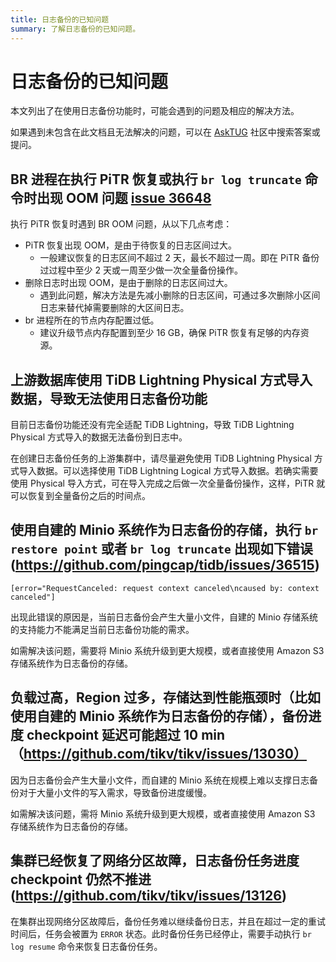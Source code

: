 ```yaml
---
title: 日志备份的已知问题
summary: 了解日志备份的已知问题。
---
```


# 日志备份的已知问题

本文列出了在使用日志备份功能时，可能会遇到的问题及相应的解决方法。

如果遇到未包含在此文档且无法解决的问题，可以在 [AskTUG](https://asktug.com/) 社区中搜索答案或提问。

## BR 进程在执行 PiTR 恢复或执行 `br log truncate` 命令时出现 OOM 问题 [issue 36648](https://github.com/pingcap/tidb/issues/36648)

执行 PiTR 恢复时遇到 BR OOM 问题，从以下几点考虑：

- PiTR 恢复出现 OOM，是由于待恢复的日志区间过大。
    - 一般建议恢复的日志区间不超过 2 天，最长不超过一周。即在 PiTR 备份过过程中至少 2 天或一周至少做一次全量备份操作。
- 删除日志时出现 OOM，是由于删除的日志区间过大。
    - 遇到此问题，解决方法是先减小删除的日志区间，可通过多次删除小区间日志来替代掉需要删除的大区间日志。
- br 进程所在的节点内存配置过低。
    - 建议升级节点内存配置到至少 16 GB，确保 PiTR 恢复有足够的内存资源。

## 上游数据库使用 TiDB Lightning Physical 方式导入数据，导致无法使用日志备份功能

目前日志备份功能还没有完全适配 TiDB Lightning，导致 TiDB Lightning Physical 方式导入的数据无法备份到日志中。

在创建日志备份任务的上游集群中，请尽量避免使用 TiDB Lightning Physical 方式导入数据。可以选择使用 TiDB Lightning Logical 方式导入数据。若确实需要使用 Physical 导入方式，可在导入完成之后做一次全量备份操作，这样，PiTR 就可以恢复到全量备份之后的时间点。

## 使用自建的 Minio 系统作为日志备份的存储，执行 `br restore point` 或者 `br log truncate` 出现如下错误 (https://github.com/pingcap/tidb/issues/36515)

```shell
[error="RequestCanceled: request context canceled\ncaused by: context canceled"]
```

出现此错误的原因是，当前日志备份会产生大量小文件，自建的 Minio 存储系统的支持能力不能满足当前日志备份功能的需求。

如需解决该问题，需要将 Minio 系统升级到更大规模，或者直接使用 Amazon S3 存储系统作为日志备份的存储。

## 负载过高，Region 过多，存储达到性能瓶颈时（比如使用自建的 Minio 系统作为日志备份的存储），备份进度 checkpoint 延迟可能超过 10 min（https://github.com/tikv/tikv/issues/13030）

因为日志备份会产生大量小文件，而自建的 Minio 系统在规模上难以支撑日志备份对于大量小文件的写入需求，导致备份进度缓慢。

如需解决该问题，需将 Minio 系统升级到更大规模，或者直接使用 Amazon S3 存储系统作为日志备份的存储。

## 集群已经恢复了网络分区故障，日志备份任务进度 checkpoint 仍然不推进 (https://github.com/tikv/tikv/issues/13126)

在集群出现网络分区故障后，备份任务难以继续备份日志，并且在超过一定的重试时间后，任务会被置为 `ERROR` 状态。此时备份任务已经停止，需要手动执行 `br log resume` 命令来恢复日志备份任务。
